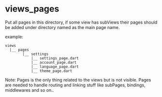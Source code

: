 # views_pages

Put all pages in this directory,
if some view has subViews their pages should be added under directory named as the main page name.

example:
```
views
  |__ pages
        |__ settings
            |__ settings_page.dart
            |__ account_page.dart
            |__ language_page.dart
            |__ theme_page.dart
```

Note: Pages is the only thing related to the views but is not visible.
Pages are needed to handle routing and linking stuff like subPages, bindings, middlewares and so on..